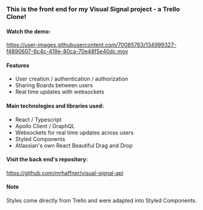 ### This is the front end for my Visual Signal project - a Trello Clone!

#### Watch the demo:

https://user-images.githubusercontent.com/70085763/134999327-f4890607-6c4c-419e-80ca-70e48f5e40dc.mov

#### Features
- User creation / authentication / authorization
- Sharing Boards between users
- Real time updates with websockets

#### Main technologies and libraries used:

- React / Typescript
- Apollo Client / GraphQL
- Websockets for real time updates across users
- Styled Components
- Atlassian's own React Beautiful Drag and Drop

#### Visit the back end's repository:

https://github.com/mrhaffner/visual-signal-api

#### Note
Styles come directly from Trello and were adapted into Styled Components.
